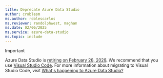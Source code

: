```yaml
---
title: Deprecate Azure Data Studio
author: croblesm
ms.author: roblescarlos
ms.reviewer: randolphwest, maghan
ms.date: 02/06/2025
ms.service: azure-data-studio
ms.topic: include
---
```


> [!IMPORTANT]
> Azure Data Studio is [retiring on February 28, 2026](/lifecycle/definitions#retirement). We recommend that you use [Visual Studio Code](https://code.visualstudio.com/). For more information about migrating to Visual Studio Code, visit [What's happening to Azure Data Studio?](../whats-happening-azure-data-studio.md)
